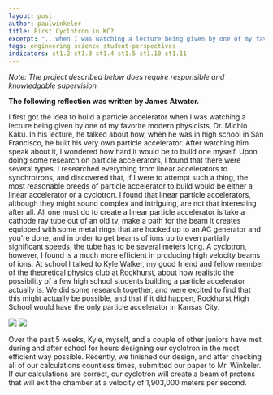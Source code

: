 ```yaml
---
layout: post
author: paulwinkeler
title: First Cyclotron in KC?
excerpt: "...when I was watching a lecture being given by one of my favorite modern physicists, Dr. Michio Kaku."
tags: engineering science student-perspectives
indicators: st1.2 st1.3 st1.4 st1.5 st1.10 st1.11
---
```

<i> Note: The project described below does require responsible and knowledgable supervision. </i>

<b>The following reflection was written by James Atwater.</b>
 
 I first got the idea to build a particle accelerator when I was watching a lecture being given by one of my favorite modern physicists, Dr. Michio Kaku. In his lecture, he talked about how, when he was in high school in San Francisco, he built his very own particle accelerator. After watching him speak about it, I wondered how hard it would be to build one myself. Upon doing some research on particle accelerators, I found that there were several types. I researched everything from linear accelerators to synchrotrons, and discovered that, if I were to attempt such a thing, the most reasonable breeds of particle accelerator to build would be either a linear accelerator or a cyclotron. I found that linear particle accelerators, although they might sound complex and intriguing, are not that interesting after all. All one must do to create a linear particle accelerator is take a cathode ray tube out of an old tv, make a path for the beam it creates equipped with some metal rings that are hooked up to an AC generator and you're done, and in order to get beams of ions up to even partially significant speeds, the tube has to be several meters long. A cyclotron, however, I found is a much more efficient in producing high velocity beams of ions. At school I talked to Kyle Walker, my good friend and fellow member of the theoretical physics club at Rockhurst, about how realistic the possibility of a few high school students building a particle accelerator actually is. We did some research together, and were excited to find that this might actually be possible, and that if it did happen, Rockhurst High School would have the only particle accelerator in Kansas City. 

<div class="flex-wrapper">
  <img src="{{ site.baseurl }}/img/Cyclotron1.JPG">
  <img src="{{ site.baseurl }}/img/Cyclotron2.JPG">
</div>

Over the past 5 weeks, Kyle, myself, and a couple of other juniors have met during and after school for hours designing our cyclotron in the most efficient way possible. Recently, we finished our design, and after checking all of our calculations countless times, submitted our paper to Mr. Winkeler. If our calculations are correct, our cyclotron will create a beam of protons that will exit the chamber at a velocity of 1,903,000 meters per second. 
